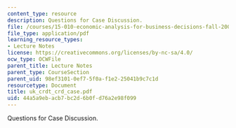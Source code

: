 ```yaml
---
content_type: resource
description: Questions for Case Discussion.
file: /courses/15-010-economic-analysis-for-business-decisions-fall-2004/44a5a9ebacb7bc2d6b0fd76a2e98f099_uk_crdt_crd_case.pdf
file_type: application/pdf
learning_resource_types:
- Lecture Notes
license: https://creativecommons.org/licenses/by-nc-sa/4.0/
ocw_type: OCWFile
parent_title: Lecture Notes
parent_type: CourseSection
parent_uid: 98ef3101-0ef7-5f0a-f1e2-25041b9c7c1d
resourcetype: Document
title: uk_crdt_crd_case.pdf
uid: 44a5a9eb-acb7-bc2d-6b0f-d76a2e98f099
---
```

Questions for Case Discussion.